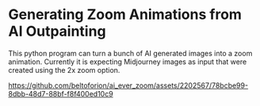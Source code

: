 # Generating Zoom Animations from AI Outpainting
This python program can turn a bunch of AI generated images into a zoom animation. Currently it is expecting Midjourney images as input that were
created using the 2x zoom option. 

https://github.com/beltoforion/ai_ever_zoom/assets/2202567/78bcbe99-8dbb-48d7-88bf-f8f400ed10c9
